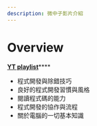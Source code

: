 ```yaml
---
description: 微中子影片介紹
---
```


# Overview

[**YT playlist**](https://www.youtube.com/playlist?list=PLCOCSTovXmudP\_dZi1T9lNHLOtqpK9e2P)****

* 程式開發與除錯技巧
* 良好的程式開發習慣與風格
* 閱讀程式碼的能力
* 程式開發的協作與流程
* 關於電腦的一切基本知識
